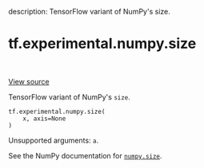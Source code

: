description: TensorFlow variant of NumPy's size.

<div itemscope itemtype="http://developers.google.com/ReferenceObject">
<meta itemprop="name" content="tf.experimental.numpy.size" />
<meta itemprop="path" content="Stable" />
</div>

# tf.experimental.numpy.size

<!-- Insert buttons and diff -->

<table class="tfo-notebook-buttons tfo-api nocontent" align="left">

</table>

<a target="_blank" class="external" href="/code/stable/tensorflow/python/ops/numpy_ops/np_array_ops.py">View source</a>



TensorFlow variant of NumPy's `size`.

<pre class="devsite-click-to-copy prettyprint lang-py tfo-signature-link">
<code>tf.experimental.numpy.size(
    x, axis=None
)
</code></pre>



<!-- Placeholder for "Used in" -->

Unsupported arguments: `a`.

See the NumPy documentation for [`numpy.size`](https://numpy.org/doc/1.16/reference/generated/numpy.size.html).